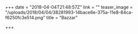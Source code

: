 +++
date = "2018-04-04T21:48:57Z"
link = ""
teaser_image = "/uploads/2018/04/04/38281993-14bace6e-375a-11e8-84ca-f6250fc3e514.png"
title = "Bazzar"

+++
